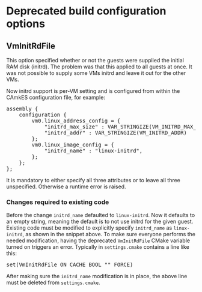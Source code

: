<!--
     Copyright 2023, Technology Innovation Institute

     SPDX-License-Identifier: CC-BY-SA-4.0
-->

# Deprecated build configuration options

## VmInitRdFile

This option specified whether or not the guests were supplied the initial RAM
disk (initrd). The problem was that this applied to all guests at once. It was
not possible to supply some VMs initrd and leave it out for the other VMs.

Now initrd support is per-VM setting and is configured from within the CAmkES
configuration file, for example:

<pre>
assembly {
	configuration {
        vm0.linux_address_config = {
            "initrd_max_size" : VAR_STRINGIZE(VM_INITRD_MAX_SIZE),
            "initrd_addr" : VAR_STRINGIZE(VM_INITRD_ADDR)
        };
        vm0.linux_image_config = {
            "initrd_name" : "linux-initrd",
        };
    };
};
</pre>

It is mandatory to either specify all three attributes or to leave all three
unspecified. Otherwise a runtime error is raised.

### Changes required to existing code

Before the change ```initrd_name``` defaulted to ```linux-initrd```. Now it
defaults to an empty string, meaning the default is to not use initrd for the
given guest. Existing code must be modified to explicitly specify
```initrd_name``` as ```linux-initrd```, as shown in the snippet above. To make
sure everyone performs the needed modification, having the deprecated
```VmInitRdFile``` CMake variable turned on triggers an error. Typically in
```settings.cmake``` contains a line like this:

<pre>
set(VmInitRdFile ON CACHE BOOL "" FORCE)
</pre>

After making sure the ```initrd_name``` modification is in place, the above
line must be deleted from ```settings.cmake```.
